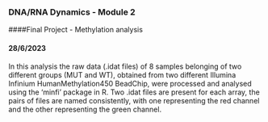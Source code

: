 ### DNA/RNA Dynamics - Module 2
####Final Project - Methylation analysis 
#### 28/6/2023


In this analysis the raw data (.idat files) of 8 samples belonging of two different groups (MUT and WT), obtained from two different Illumina Infinium HumanMethylation450 BeadChip, were processed and analysed using the ‘minfi’ package in R. Two .idat files are present for each array, the  pairs of files are named consistently, with one representing the red channel and the other representing the green channel.
